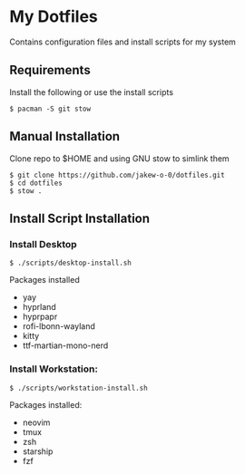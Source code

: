 # My Dotfiles
Contains configuration files and install scripts for my system



## Requirements
Install the following or use the install scripts
```
$ pacman -S git stow
```



## Manual Installation
Clone repo to $HOME and using GNU stow to simlink them
```
$ git clone https://github.com/jakew-o-0/dotfiles.git
$ cd dotfiles
$ stow .
```


## Install Script Installation
### Install Desktop
```
$ ./scripts/desktop-install.sh
```
Packages installed
- yay
- hyprland
- hyprpapr
- rofi-lbonn-wayland
- kitty
- ttf-martian-mono-nerd


### Install Workstation:
```
$ ./scripts/workstation-install.sh
```
Packages installed:
- neovim
- tmux 
- zsh
- starship
- fzf
